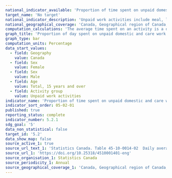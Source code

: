 ```yaml
---
national_indicator_available: 'Proportion of time spent on unpaid domestic and care work'
target_name: 'No target'
national_indicator_description: 'Unpaid work activities include meal, lunch or snack preparation, preserving foods, baking, freezing, sealing, packing foods, indoor house cleaning, dish washing, tidying, taking out garbage, recycling, compost, unpacking goods, laundry, ironing, folding, sewing, shoe care, repair, painting or renovation, organizing, planning, paying bills, unpacking groceries, packing and unpacking luggage for travel and/or boxes for a move, outdoor maintenance such as car repair, ground maintenance, snow removal, cutting grass, planting (picking), maintaining, cleaning garden; caring for house plants, pet care such as feeding, walking, grooming, playing; caring for a child from your household (less than 15): personal care, getting ready for school, supervising homework, reading, playing, reprimanding, educational, emotional help, accompanying to or from school, bus stop, sports, activities, parent school meetings or appointments, caring for a teenager from your household (15 to 17): helping with homework, playing, reprimanding, educational, personal care, getting ready for school, emotional help, accompanying to or from school, bus stop, sports, activities, parent school meetings or appointments; caring for an adult from your household: washing, dressing, care giving, financial management, Accompanying to or from appointments, shopping; caring for a child from another household such as supervision, feeding, talking, accompanying; caring for an adult from another household such as preparing meals, cleaning, care giving, financial and household management, indoor or outdoor maintenance, accompanying to or from appointments, shopping; helping relatives, friends, neighbours, acquaintances, excluding caregiving; Shopping for goods or services such as gasoline, groceries, clothing, car, legal services, financial services, vehicle maintenance, health professional visit, consultation, researching for goods or services.'
national_geographical_coverage: 'Canada, Geographical region of Canada, Province' 
computation_calculations: 'The average time spent on an activity is a daily average based on a seven day week. The proportion of day is based on a 24 hour day.'
graph_title: 'Proportion of day spent on unpaid domestic and care work by sex'
graph_type: bar
computation_units: Percentage
data_start_values:
  - field: Geography
    value: Canada
  - field: Sex
    value: Female
  - field: Sex
    value: Male
  - field: Age
    value: Total, 15 years and over
  - field: Activity group
    value: Unpaid work activities
indicator_name: 'Proportion of time spent on unpaid domestic and care work'
indicator_sort_order: 05-02-01
published: true
reporting_status: complete
indicator_number: 5.2.1
sdg_goal: '5'
data_non_statistical: false
target_id: '5.2'
data_show_map: false
source_active_1: true
source_url_text_1: 'Statistics Canada. Table 45-10-0014-02  Daily average time in hours and proportion of day spent on unpaid domestic and care work by sex'
source_url_1: 'https://doi.org/10.25318/4510001401-eng'
source_organisation_1: Statistics Canada
source_periodicity_1: Annual
source_geographical_coverage_1: 'Canada, Geographical region of Canada, Province'
---
```

